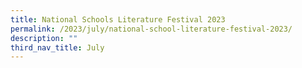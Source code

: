 ```yaml
---
title: National Schools Literature Festival 2023
permalink: /2023/july/national-school-literature-festival-2023/
description: ""
third_nav_title: July
---
```


